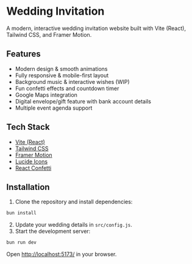 # Wedding Invitation

A modern, interactive wedding invitation website built with Vite (React), Tailwind CSS, and Framer Motion.

## Features

- Modern design & smooth animations
- Fully responsive & mobile-first layout
- Background music & interactive wishes (WIP)
- Fun confetti effects and countdown timer
- Google Maps integration
- Digital envelope/gift feature with bank account details
- Multiple event agenda support

## Tech Stack

- [Vite (React)](https://vite.dev/)
- [Tailwind CSS](https://tailwindcss.com/)
- [Framer Motion](https://www.framer.com/motion/)
- [Lucide Icons](https://lucide.dev/)
- [React Confetti](https://www.npmjs.com/package/react-confetti)

## Installation

1. Clone the repository and install dependencies:

```bash
bun install
```

2. Update your wedding details in `src/config.js`.
3. Start the development server:

```bash
bun run dev
```

Open [http://localhost:5173/](http://localhost:5173/) in your browser.
